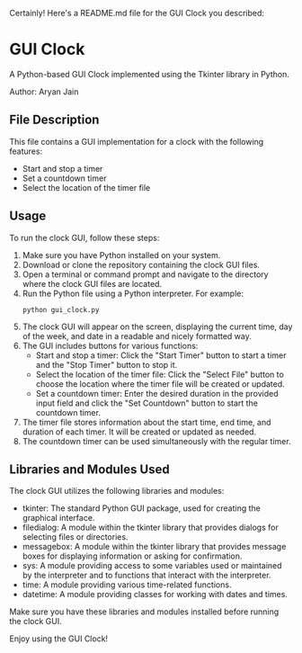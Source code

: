 Certainly! Here's a README.md file for the GUI Clock you described:

# GUI Clock

A Python-based GUI Clock implemented using the Tkinter library in Python.

Author: Aryan Jain

## File Description

This file contains a GUI implementation for a clock with the following features:
- Start and stop a timer
- Set a countdown timer
- Select the location of the timer file

## Usage

To run the clock GUI, follow these steps:

1. Make sure you have Python installed on your system.
2. Download or clone the repository containing the clock GUI files.
3. Open a terminal or command prompt and navigate to the directory where the clock GUI files are located.
4. Run the Python file using a Python interpreter. For example:
   ```
   python gui_clock.py
   ```
5. The clock GUI will appear on the screen, displaying the current time, day of the week, and date in a readable and nicely formatted way.
6. The GUI includes buttons for various functions:
   - Start and stop a timer: Click the "Start Timer" button to start a timer and the "Stop Timer" button to stop it.
   - Select the location of the timer file: Click the "Select File" button to choose the location where the timer file will be created or updated.
   - Set a countdown timer: Enter the desired duration in the provided input field and click the "Set Countdown" button to start the countdown timer.
7. The timer file stores information about the start time, end time, and duration of each timer. It will be created or updated as needed.
8. The countdown timer can be used simultaneously with the regular timer.

## Libraries and Modules Used

The clock GUI utilizes the following libraries and modules:
- tkinter: The standard Python GUI package, used for creating the graphical interface.
- filedialog: A module within the tkinter library that provides dialogs for selecting files or directories.
- messagebox: A module within the tkinter library that provides message boxes for displaying information or asking for confirmation.
- sys: A module providing access to some variables used or maintained by the interpreter and to functions that interact with the interpreter.
- time: A module providing various time-related functions.
- datetime: A module providing classes for working with dates and times.

Make sure you have these libraries and modules installed before running the clock GUI.

Enjoy using the GUI Clock!
